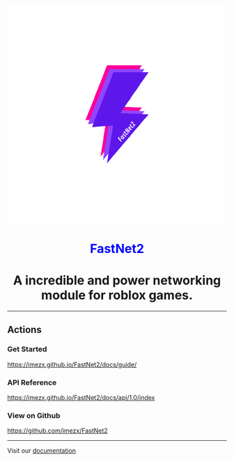 <div align="center">
	<img src="public/header.png" alt="FastNet2 icon" />
    <h1><span style="color:blue;">FastNet2</span></h1>
    <p><h1>A incredible and power networking module for roblox games.</h1></p>
</div>

---

## Actions
  ### Get Started
  https://imezx.github.io/FastNet2/docs/guide/
  
  ### API Reference
  https://imezx.github.io/FastNet2/docs/api/1.0/index
  
  ### View on Github
  https://github.com/imezx/FastNet2
  
---

Visit our [documentation](https://imezx.github.io/FastNet2)
